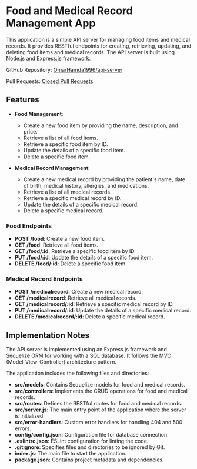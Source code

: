 # Food and Medical Record Management App

This application is a simple API server for managing food items and medical records. It provides RESTful endpoints for creating, retrieving, updating, and deleting food items and medical records. The API server is built using Node.js and Express.js framework.


GitHub Repository: [OmarHamda1996/api-server](https://github.com/OmarHamda1996/api-server)

Pull Requests: [Closed Pull Requests](https://github.com/OmarHamda1996/api-server/pulls?q=is%3Apr+is%3Aclosed)


## Features

- **Food Management**:
  - Create a new food item by providing the name, description, and price.
  - Retrieve a list of all food items.
  - Retrieve a specific food item by ID.
  - Update the details of a specific food item.
  - Delete a specific food item.

- **Medical Record Management**:
  - Create a new medical record by providing the patient's name, date of birth, medical history, allergies, and medications.
  - Retrieve a list of all medical records.
  - Retrieve a specific medical record by ID.
  - Update the details of a specific medical record.
  - Delete a specific medical record.
  
### Food Endpoints

- **POST /food**: Create a new food item.
- **GET /food**: Retrieve all food items.
- **GET /food/:id**: Retrieve a specific food item by ID.
- **PUT /food/:id**: Update the details of a specific food item.
- **DELETE /food/:id**: Delete a specific food item.

### Medical Record Endpoints

- **POST /medicalrecord**: Create a new medical record.
- **GET /medicalrecord**: Retrieve all medical records.
- **GET /medicalrecord/:id**: Retrieve a specific medical record by ID.
- **PUT /medicalrecord/:id**: Update the details of a specific medical record.
- **DELETE /medicalrecord/:id**: Delete a specific medical record.

## Implementation Notes

The API server is implemented using an Express.js framework and Sequelize ORM for working with a SQL database. It follows the MVC (Model-View-Controller) architecture pattern.

The application includes the following files and directories:

- **src/models**: Contains Sequelize models for food and medical records.
- **src/controllers**: Implements the CRUD operations for food and medical records.
- **src/routes**: Defines the RESTful routes for food and medical records.
- **src/server.js**: The main entry point of the application where the server is initialized.
- **src/error-handlers**: Custom error handlers for handling 404 and 500 errors.
- **config/config.json**: Configuration file for database connection.
- **.eslintrc.json**: ESLint configuration for linting the code.
- **.gitignore**: Specifies files and directories to be ignored by Git.
- **index.js**: The main file to start the application.
- **package.json**: Contains project metadata and dependencies.

